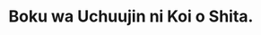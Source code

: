 --- 
title: "Boku wa Uchuujin ni Koi o Shita."
publishdate: "2019-7-30T16:48:46+02:00"
src: "https://365manga.net/manga/boku-wa-uchuujin-ni-koi-o-shita"
image: "https://data.365manga.net/images/thumbnails/6778-boku-wa-uchuujin-ni-koi-o-shita.jpg"
description: "From ShoujoHearts: Tomonaga Kairi is the top student in his year and and a skeptic when it comes to the universe. But one day, he accidentally gets involved with the eccentric Nanbu-senpai, president and the only member of the Space Research Club. What will happen to Tomonaga when she tries to get him to join her club before it gets abolished...!?"
---